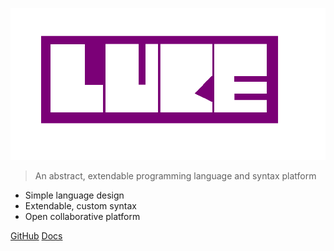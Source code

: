<!-- _coverpage.md -->

![logo](luke-header.png)


> An abstract, extendable programming language and syntax platform 

- Simple language design
- Extendable, custom syntax
- Open collaborative platform


[GitHub](https://github.com/puzzlelang/puzzle)
[Docs](#puzzle)